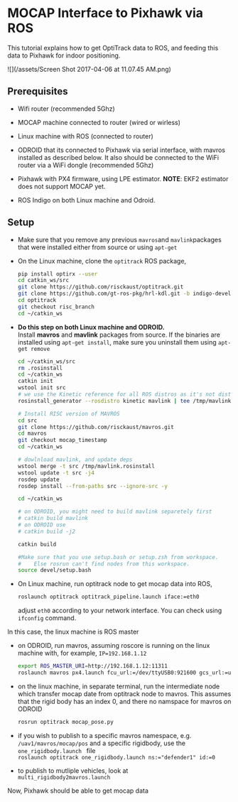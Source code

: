 # MOCAP Interface to Pixhawk via ROS

This tutorial explains how to get OptiTrack data to ROS, and feeding this data to Pixhawk for indoor positioning.

![](/assets/Screen Shot 2017-04-06 at 11.07.45 AM.png)

## Prerequisites

* Wifi router \(recommended 5Ghz\)
* MOCAP machine connected to router \(wired or wirless\)
* Linux machine with ROS \(connected to router\)

* ODROID that its connected to Pixhawk via serial interface, with mavros installed as described below. It also should be connected to the WiFi router via a WiFi dongle \(recommended 5Ghz\)

* Pixhawk with PX4 firmware, using LPE estimator. **NOTE**: EKF2 estimator does not support MOCAP yet.

* ROS Indigo on both Linux machine and Odroid.

## Setup

* Make sure that you remove any previous `mavros`and `mavlink`packages that were installed either from source or using `apt-get`

* On the Linux machine, clone the `optitrack` ROS package,

  ```sh
  pip install optirx --user
  cd catkin_ws/src
  git clone https://github.com/risckaust/optitrack.git
  git clone https://github.com/gt-ros-pkg/hrl-kdl.git -b indigo-devel
  cd optitrack
  git checkout risc_branch
  cd ~/catkin_ws
  ```

* **Do this step on both Linux machine and ODROID.**  
  Install **mavros** and **mavlink** packages from source. If the binaries are installed using `apt-get install`, make sure you uninstall them using `apt-get remove`

  ```bash
  cd ~/catkin_ws/src
  rm .rosinstall
  cd ~/catkin_ws
  catkin init
  wstool init src
  # we use the Kinetic reference for all ROS distros as it's not distro-specific and up to date
  rosinstall_generator --rosdistro kinetic mavlink | tee /tmp/mavlink.rosinstall

  # Install RISC version of MAVROS
  cd src
  git clone https://github.com/risckaust/mavros.git
  cd mavros
  git checkout mocap_timestamp
  cd ~/catkin_ws

  # dowlnload mavlink, and update deps
  wstool merge -t src /tmp/mavlink.rosinstall
  wstool update -t src -j4
  rosdep update
  rosdep install --from-paths src --ignore-src -y

  cd ~/catkin_ws

  # on ODROID, you might need to build mavlink separetely first
  # catkin build mavlink
  # on ODROID use
  # catkin build -j2

  catkin build

  #Make sure that you use setup.bash or setup.zsh from workspace.
  #    Else rosrun can't find nodes from this workspace.
  source devel/setup.bash
  ```

* On Linux machine, run optitrack node to get mocap data into ROS,

  ```sh
  roslaunch optitrack optitrack_pipeline.launch iface:=eth0
  ```

  adjust `eth0` according to your network interface. You can check using `ifconfig` command.

In this case, the linux machine is ROS master

* on ODROID, run mavros, assuming roscore is running on the linux machine with, for example, `IP=192.168.1.12`

  ```sh
  export ROS_MASTER_URI=http://192.168.1.12:11311
  roslaunch mavros px4.launch fcu_url:=/dev/ttyUSB0:921600 gcs_url:=udp://@192.168.1.12
  ```

* on the linux machine, in separate terminal,  run the intermediate node which transfer mocap date from optitrack node to mavros. This assumes that the rigid body has an index 0, and there no namspace for mavros on ODROID

  ```sh
  rosrun optitrack mocap_pose.py
  ```

* if you wish to publish to a specific mavros namespace, e.g. ` /uav1/mavros/mocap/pos`
  and a specific rigidbody, use the `one_rigidbody.launch ` file  
  `roslaunch optitrack one_rigidbody.launch ns:="defender1" id:=0`

* to publish to mutliple vehicles, look at  
  `multi_rigidbody2mavros.launch`

Now, Pixhawk should be able to get mocap data

